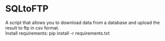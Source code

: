 # SQLtoFTP
A script that allows you to download data from a database and upload the result to ftp in csv format.<br>
Install requirements: pip install -r requirements.txt 